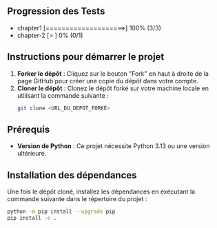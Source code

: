 ## Progression des Tests

<!-- START_PROGRESS -->
- chapter1 [====================>] 100% (3/3)
- chapter-2 [>                   ] 0% (0/1)
<!-- END_PROGRESS -->

## Instructions pour démarrer le projet

1. **Forker le dépôt** : Cliquez sur le bouton "Fork" en haut à droite de la page GitHub pour créer une copie du dépôt dans votre compte.
2. **Cloner le dépôt** : Clonez le dépôt forké sur votre machine locale en utilisant la commande suivante :
   ```bash
   git clone <URL_DU_DEPOT_FORKÉ>
   ```

## Prérequis

- **Version de Python** : Ce projet nécessite Python 3.13 ou une version ultérieure.

## Installation des dépendances

Une fois le dépôt cloné, installez les dépendances en exécutant la commande suivante dans le répertoire du projet :
```bash
python -m pip install --upgrade pip
pip install -e .
```

